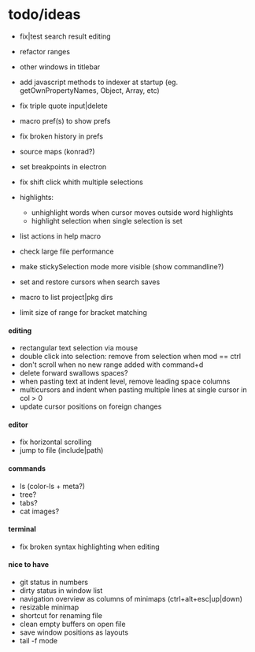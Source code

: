 # todo/ideas

- fix|test search result editing
- refactor ranges

- other windows in titlebar
- add javascript methods to indexer at startup (eg. getOwnPropertyNames, Object, Array, etc)
- fix triple quote input|delete

- macro pref(s) to show prefs
- fix broken history in prefs

- source maps (konrad?)
- set breakpoints in electron

- fix shift click whith multiple selections 
- highlights:
    - unhighlight words when cursor moves outside word highlights
    - highlight selection when single selection is set

- list actions in help macro
- check large file performance
- make stickySelection mode more visible (show commandline?)
- set and restore cursors when search saves

- macro to list project|pkg dirs

- limit size of range for bracket matching 

#### editing
- rectangular text selection via mouse
- double click into selection: remove from selection when mod == ctrl 
- don't scroll when no new range added with command+d
- delete forward swallows spaces?
- when pasting text at indent level, remove leading space columns
- multicursors and indent when pasting multiple lines at single cursor in col > 0
- update cursor positions on foreign changes

#### editor
- fix horizontal scrolling
- jump to file (include|path)

#### commands
- ls (color-ls + meta?)
- tree?
- tabs?
- cat images?

#### terminal
- fix broken syntax highlighting when editing

#### nice to have
- git status in numbers
- dirty status in window list
- navigation overview as columns of minimaps (ctrl+alt+esc|up|down)
- resizable minimap
- shortcut for renaming file
- clean empty buffers on open file
- save window positions as layouts
- tail -f mode
    